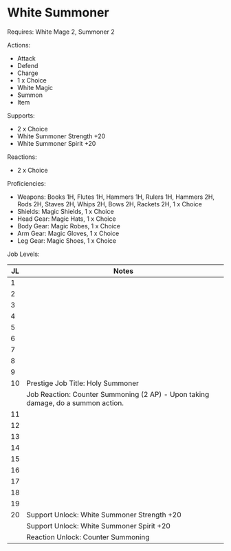 # White Summoner

Requires: White Mage 2, Summoner 2

Actions:

- Attack
- Defend
- Charge
- 1 x Choice
- White Magic
- Summon
- Item

Supports:

- 2 x Choice
- White Summoner Strength +20
- White Summoner Spirit +20

Reactions:

- 2 x Choice

Proficiencies:

- Weapons: Books 1H, Flutes 1H, Hammers 1H, Rulers 1H, Hammers 2H, Rods 2H, Staves 2H, Whips 2H, Bows 2H, Rackets 2H, 1 x Choice
- Shields: Magic Shields, 1 x Choice
- Head Gear: Magic Hats, 1 x Choice
- Body Gear: Magic Robes, 1 x Choice
- Arm Gear: Magic Gloves, 1 x Choice
- Leg Gear: Magic Shoes, 1 x Choice

Job Levels:

| JL | Notes |
| --- | --- |
| 1 | 
| 2 | 
| 3 | 
| 4 | 
| 5 | 
| 6 | 
| 7 | 
| 8 | 
| 9 | 
| 10 | Prestige Job Title: Holy Summoner
|    | Job Reaction: Counter Summoning (2 AP) - Upon taking damage, do a summon action.
| 11 | 
| 12 | 
| 13 | 
| 14 | 
| 15 | 
| 16 | 
| 17 | 
| 18 | 
| 19 | 
| 20 | Support Unlock: White Summoner Strength +20
|    | Support Unlock: White Summoner Spirit +20
|    | Reaction Unlock: Counter Summoning
